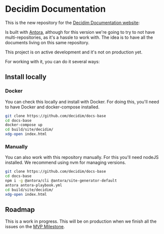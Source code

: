 
# Decidim Documentation 

This is the new repository for the [Decidim Documentation website](https://antora.org/):

Is built with [Antora](https://antora.org/), although for this version we're going to try to not have multi-repositories, as it's a hassle to work with. The idea is to have all the documents living on this same repository. 

This project is on active development and it's not on production yet.

For working with it, you can do it several ways: 

## Install locally 

### Docker

You can check this locally and install with Docker. For doing this, you'll need to have Docker and docker-compose installed. 

```bash
git clone https://github.com/decidim/docs-base
cd docs-base
docker-compose up
cd build/site/decidim/
xdg-open index.html
```

### Manually

You can also work with this repository manually. For this you'll need nodeJS installed. We recommend using nvm for managing versions.

```bash
git clone https://github.com/decidim/docs-base
cd docs-base
npm i -g @antora/cli @antora/site-generator-default
antora antora-playbook.yml
cd build/site/decidim/
xdg-open index.html
```

## Roadmap 

This is a work in progress. This will be on production when we finish all the issues on the [MVP Milestone](https://github.com/decidim/docs-base/milestone/1).
